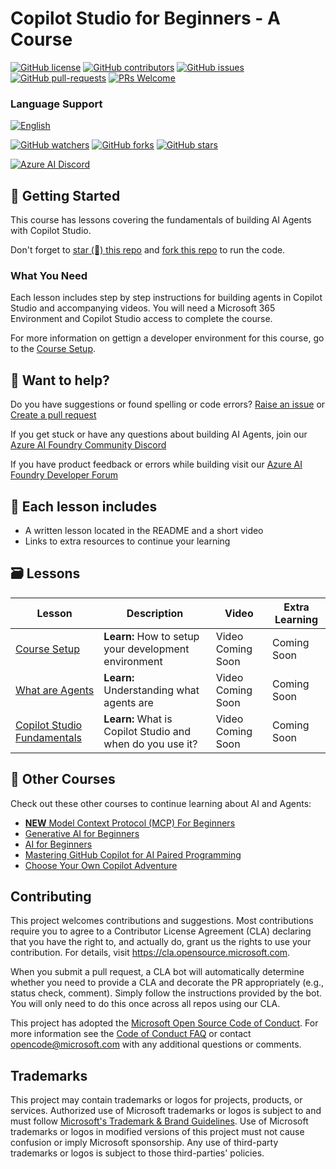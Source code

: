 # Copilot Studio for Beginners - A Course

[![GitHub license](https://img.shields.io/github/license/microsoft/copilot-studio-for-beginners.svg)](https://github.com/microsoft/copilot-studio-for-beginners/blob/master/LICENSE)
[![GitHub contributors](https://img.shields.io/github/contributors/microsoft/copilot-studio-for-beginners.svg)](https://GitHub.com/microsoft/copilot-studio-for-beginners/graphs/contributors/)
[![GitHub issues](https://img.shields.io/github/issues/microsoft/copilot-studio-for-beginners.svg)](https://GitHub.com/microsoft/copilot-studio-for-beginners/issues/)
[![GitHub pull-requests](https://img.shields.io/github/issues-pr/microsoft/copilot-studio-for-beginners.svg)](https://GitHub.com/microsoft/copilot-studio-for-beginners/pulls/)
[![PRs Welcome](https://img.shields.io/badge/PRs-welcome-brightgreen.svg?style=flat-square)](http://makeapullrequest.com)

### Language Support
[![English](https://img.shields.io/badge/English-brightgreen.svg?style=flat-square)](README.md)

[![GitHub watchers](https://img.shields.io/github/watchers/microsoft/copilot-studio-for-beginners.svg?style=social&label=Watch)](https://GitHub.com/microsoft/copilot-studio-for-beginners/watchers/?WT.mc_id=academic-105485-koreyst)
[![GitHub forks](https://img.shields.io/github/forks/microsoft/copilot-studio-for-beginners.svg?style=social&label=Fork)](https://GitHub.com/microsoft/copilot-studio-for-beginners/network/?WT.mc_id=academic-105485-koreyst)
[![GitHub stars](https://img.shields.io/github/stars/microsoft/copilot-studio-for-beginners.svg?style=social&label=Star)](https://GitHub.com/microsoft/copilot-studio-for-beginners/stargazers/?WT.mc_id=academic-105485-koreyst)

[![Azure AI Discord](https://dcbadge.limes.pink/api/server/kzRShWzttr)](https://discord.gg/kzRShWzttr)


## 🌱 Getting Started

This course has lessons covering the fundamentals of building AI Agents with Copilot Studio. 

Don't forget to [star (🌟) this repo](https://docs.github.com/en/get-started/exploring-projects-on-github/saving-repositories-with-stars?WT.mc_id=academic-105485-koreyst) and [fork this repo](https://github.com/microsoft/copilot-studio-for-beginners/fork) to run the code.

### What You Need 

Each lesson includes step by step instructions for building agents in Copilot Studio and accompanying videos. You will need a Microsoft 365 Environment and Copilot Studio access to complete the course. 

For more information on gettign a developer environment for this course, go to the [Course Setup](./00-course-setup/README.md).

## 🙏 Want to help?

Do you have suggestions or found spelling or code errors? [Raise an issue](https://github.com/microsoft/copilot-studio-for-beginners/issues?WT.mc_id=academic-105485-koreyst) or [Create a pull request](https://github.com/microsoft/copilot-studio-for-beginners/pulls?WT.mc_id=academic-105485-koreyst)

If you get stuck or have any questions about building AI Agents, join our [Azure AI Foundry Community Discord](https://discord.gg/kzRShWzttr) 

If you have product feedback or errors while building visit our [Azure AI Foundry Developer Forum](https://aka.ms/azureaifoundry/forum)

## 📂 Each lesson includes

- A written lesson located in the README and a short video
- Links to extra resources to continue your learning


## 🗃️ Lessons

| **Lesson**                               | **Description**                                    | **Video**                                                  | **Extra Learning**                                                                     |
|------------------------------------------|----------------------------------------------------|------------------------------------------------------------|----------------------------------------------------------------------------------------|
| [Course Setup](./00-course-setup/README.md)   | **Learn:** How to setup your development environment         | Video Coming Soon | Coming Soon |
| [What are Agents](./01-introduction-to-agents/README.md)         | **Learn:** Understanding what agents are  | Video Coming Soon  | Coming Soon |
| [Copilot Studio Fundamentals](./02-copilot-studio-fundamentals/README.md) | **Learn:** What is Copilot Studio and when do you use it?      | Video Coming Soon  | Coming Soon |


## 🎒 Other Courses

Check out these other courses to continue learning about AI and Agents:

- [**NEW** Model Context Protocol (MCP) For Beginners](https://github.com/microsoft/mcp-for-beginners?WT.mc_id=academic-105485-koreyst)
- [Generative AI for Beginners](https://github.com/microsoft/generative-ai-for-beginners?WT.mc_id=academic-105485-koreyst)
- [AI for Beginners](https://aka.ms/ai-beginners?WT.mc_id=academic-105485-koreyst)
- [Mastering GitHub Copilot for AI Paired Programming](https://aka.ms/GitHubCopilotAI?WT.mc_id=academic-105485-koreyst)
- [Choose Your Own Copilot Adventure](https://github.com/microsoft/CopilotAdventures?WT.mc_id=academic-105485-koreyst)

## Contributing

This project welcomes contributions and suggestions.  Most contributions require you to agree to a
Contributor License Agreement (CLA) declaring that you have the right to, and actually do, grant us
the rights to use your contribution. For details, visit <https://cla.opensource.microsoft.com>.

When you submit a pull request, a CLA bot will automatically determine whether you need to provide
a CLA and decorate the PR appropriately (e.g., status check, comment). Simply follow the instructions
provided by the bot. You will only need to do this once across all repos using our CLA.

This project has adopted the [Microsoft Open Source Code of Conduct](https://opensource.microsoft.com/codeofconduct/).
For more information see the [Code of Conduct FAQ](https://opensource.microsoft.com/codeofconduct/faq/) or
contact [opencode@microsoft.com](mailto:opencode@microsoft.com) with any additional questions or comments.

## Trademarks

This project may contain trademarks or logos for projects, products, or services. Authorized use of Microsoft
trademarks or logos is subject to and must follow
[Microsoft's Trademark & Brand Guidelines](https://www.microsoft.com/legal/intellectualproperty/trademarks/usage/general).
Use of Microsoft trademarks or logos in modified versions of this project must not cause confusion or imply Microsoft sponsorship.
Any use of third-party trademarks or logos is subject to those third-parties' policies.

